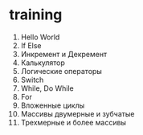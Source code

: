 # training  
1. Hello World  
2. If Else   
3. Инкремент и Декремент  
4. Калькулятор  
5. Логические операторы  
6. Switch  
7. While, Do While  
8. For  
9. Вложенные циклы  
10. Массивы двумерные и зубчатые  
11. Трехмерные и более массивы
